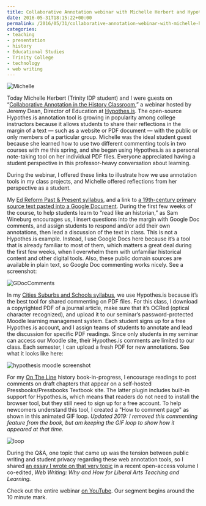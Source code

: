 ```yaml
---
title: Collaborative Annotation webinar with Michelle Herbert and Hypothes.is
date: 2016-05-31T18:15:22+00:00
permalink: /2016/05/31/collaborative-annotation-webinar-with-michelle-herbert/
categories:
- teaching
- presentation
- history
- Educational Studies
- Trinity College
- technology
- web writing
---
```

![Michelle](/images/2016/2016-05-31-MichelleHerbert.png)

Today Michelle Herbert (Trinity IDP student) and I were guests on &#8220;[Collaborative Annotation in the History Classroom](https://www.youtube.com/watch?v=nWXbF-IDCUY),&#8221; a webinar hosted by Jeremy Dean, Director of Education at [Hypothes.is](https://hypothes.is/). The open-source Hypothes.is annotation tool is growing in popularity among college instructors because it allows students to share their reflections in the margin of a text &#8212; such as a website or PDF document &#8212; with the public or only members of a particular group. Michelle was the ideal student guest because she learned how to use two different commenting tools in two courses with me this spring, and she began using Hypothes.is as a personal note-taking tool on her individual PDF files. Everyone appreciated having a student perspective in this professor-heavy conversation about learning.

During the webinar, I offered these links to illustrate how we use annotation tools in my class projects, and Michelle offered reflections from her perspective as a student.

My [Ed Reform Past & Present syllabus](http://commons.trincoll.edu/edreform/), and a link to [a 19th-century primary source text pasted into a Google Document](https://docs.google.com/document/d/1NrIURzu548K8G8inbju-o3UMBcRCQZ5hPjapQ9bzTbQ/edit). During the first few weeks of the course, to help students learn to &#8220;read like an historian,&#8221; as Sam Wineburg encourages us, I insert questions into the margin with Google Doc comments, and assign students to respond and/or add their own annotations, then lead a discussion of the text in class. This is not a Hypothes.is example. Instead, I use Google Docs here because it&#8217;s a tool that is already familiar to most of them, which matters a great deal during the first few weeks, when I overwhelm them with unfamiliar historical content and other digital tools. Also, these public domain sources are available in plain text, so Google Doc commenting works nicely. See a screenshot: 

![GDocComments](/images/2016/GDocComments-webinar.png)

In my [Cities Suburbs and Schools syllabus](http://commons.trincoll.edu/cssp/seminar/), we use Hypothes.is because it&#8217;s the best tool for shared commenting on PDF files. For this class, I download a copyrighted PDF of a journal article, make sure that it&#8217;s OCRed (optical character recognized), and upload it to our seminar&#8217;s password-protected Moodle learning management system. Each student signs up for a free Hypothes.is account, and I assign teams of students to annotate and lead the discussion for specific PDF readings. Since only students in my seminar can access our Moodle site, their Hypothes.is comments are limited to our class. Each semester, I can upload a fresh PDF for new annotations. See what it looks like here:

![hypothesis moodle screenshot](/images/2016/Hypothesis-Moodle-sample.png)

For my [On The Line](http://ontheline.trincoll.edu) history book-in-progress, I encourage readings to post comments on draft chapters that appear on a self-hosted Pressbooks/Pressbooks Textbook site. The latter plugin includes built-in support for Hypothes.is, which means that readers do not need to install the browser tool, but they still need to sign up for a free account. To help newcomers understand this tool, I created a "How to comment page" as shown in this animated GIF loop. *Updated 2019: I removed this commenting feature from the book, but am keeping the GIF loop to show how it appeared at that time.*  

![loop](/images/2016/2016-how-to-comment.gif)

During the Q&A, one topic that came up was the tension between public writing and student privacy regarding these web annotation tools, so I shared [an essay I wrote on that very topic](http://epress.trincoll.edu/webwriting/chapter/dougherty-public/) in a recent open-access volume I co-edited, _Web Writing: Why and How for Liberal Arts Teaching and Learning._

Check out the entire webinar [on YouTube](https://youtu.be/nWXbF-IDCUY). Our segment begins around the 10 minute mark.
